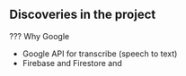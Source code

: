## Discoveries in the project

??? Why Google

- Google API for transcribe (speech to text)
- Firebase and Firestore and 